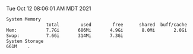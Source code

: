 Tue Oct 12 08:06:01 AM MDT 2021
```bash
System Memory
               total        used        free      shared  buff/cache   available
Mem:           7.7Gi       686Mi       4.9Gi       8.0Mi       2.0Gi       6.7Gi
Swap:          7.6Gi       314Mi       7.3Gi
System Storage
661M	.
```
